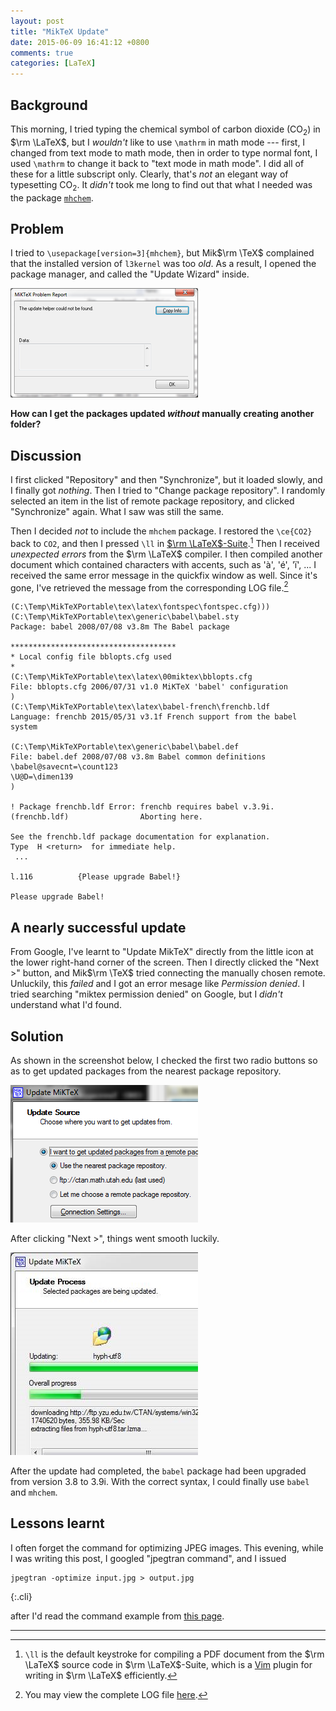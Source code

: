 ```yaml
---
layout: post
title: "MikTeX Update"
date: 2015-06-09 16:41:12 +0800
comments: true
categories: [LaTeX]
---
```


Background
---

This morning, I tried typing the chemical symbol of carbon dioxide
(CO<sub>2</sub>) in $\rm \LaTeX$, but I *wouldn't* like to use
`\mathrm` in math mode --- first, I changed from text mode to math
mode, then in order to type normal font, I used `\mathrm` to change it
back to "text mode in math mode".  I did all of these for a little
subscript only.  Clearly, that's *not* an elegant way of typesetting
CO<sub>2</sub>.  It *didn't* took me long to find out that what I
needed was the package [`mhchem`][mhchem].

Problem
---

I tried to `\usepackage[version=3]{mhchem}`, but Mik$\rm \TeX$
complained that the installed version of `l3kernel` was too *old*.  As
a result, I opened the package manager, and called the "Update Wizard"
inside.

<picture class="fancybox" title="No update helper found">
  <source srcset="/images/posts/MikTeXUpdate/no_helper460.png"
    media="(min-width: 460px)"></source>
  <img alt="update helper disappered?"
    src="/images/posts/MikTeXUpdate/no_helper300.png" />
</picture>

**How can I get the packages updated *without* manually creating
another folder?**

<!-- more -->

Discussion
---

I first clicked "Repository" and then "Synchronize", but it loaded
slowly, and I finally got *nothing*.  Then I tried to "Change package
repository".  I randomly selected an item in the list of remote
package repository, and clicked "Synchronize" again.  What I saw was
still the same.

Then I decided *not* to include the `mhchem` package.  I restored the
`\ce{CO2}` back to `CO2`, and then I pressed `\ll` in
[$\rm \LaTeX$-Suite][latex-suite].[^ll]  Then I received *unexpected
errors* from the $\rm \LaTeX$ compiler.  I then compiled another
document which contained characters with accents, such as 'à', 'é',
'ï', ...  I received the same error message in the quickfix window as
well.  Since it's gone, I've retrieved the message from the
corresponding LOG file.[^log]

<pre class="cli"><code>(C:\Temp\MikTeXPortable\tex\latex\fontspec\fontspec.cfg)))
(C:\Temp\MikTeXPortable\tex\generic\babel\babel.sty
Package: babel 2008/07/08 v3.8m The Babel package

*************************************
* Local config file bblopts.cfg used
*
(C:\Temp\MikTeXPortable\tex\latex\00miktex\bblopts.cfg
File: bblopts.cfg 2006/07/31 v1.0 MiKTeX 'babel' configuration
)
(C:\Temp\MikTeXPortable\tex\latex\babel-french\frenchb.ldf
Language: frenchb 2015/05/31 v3.1f French support from the babel system

(C:\Temp\MikTeXPortable\tex\generic\babel\babel.def
File: babel.def 2008/07/08 v3.8m Babel common definitions
\babel@savecnt=\count123
\U@D=\dimen139
)

<span class="err">! Package frenchb.ldf Error: frenchb requires babel v.3.9i.
(frenchb.ldf)                Aborting here.</span>

See the frenchb.ldf package documentation for explanation.
Type  H &lt;return&gt;  for immediate help.
 ...

l.116          {Please upgrade Babel!}

<span class="HLCode">Please upgrade Babel!</span>
</code></pre>

A nearly successful update
---

From Google, I've learnt to "Update MikTeX" directly from the little
icon at the lower right-hand corner of the screen.  Then I directly
clicked the "Next >" button, and Mik$\rm \TeX$ tried connecting the
manually chosen remote.  Unluckily, this *failed* and I got an error
mesage like *Permission denied*.  I tried searching "miktex permission
denied" on Google, but I *didn't* understand what I'd found.

Solution
---

As shown in the screenshot below, I checked the first two radio
buttons so as to get updated packages from the nearest package
repository.

<picture class="fancybox" title="Update MikTeX packages">
  <source srcset="/images/posts/MikTeXUpdate/update513.png"
    media="(min-width: 513px)"></source>
  <img alt="update miktex packages"
    src="/images/posts/MikTeXUpdate/update300.png" />
</picture>

After clicking "Next >", things went smooth luckily.

<picture class="fancybox" title="Downloading updates from remotes">
  <source srcset="/images/posts/MikTeXUpdate/download513.jpg"
    media="(min-width: 513px)"></source>
  <img alt="miktex package updates downloading"
    src="/images/posts/MikTeXUpdate/download300.jpg" />
</picture>

After the update had completed, the `babel` package had been upgraded
from version 3.8 to 3.9i.  With the correct syntax, I could finally
use `babel` and `mhchem`.

Lessons learnt
---

I often forget the command for optimizing JPEG images.  This evening,
while I was writing this post, I googled "jpegtran command", and I
issued

    jpegtran -optimize input.jpg > output.jpg
{:.cli}

after I'd read the command example from [this page][jpegtran_cmd].

---
[^ll]:
    `\ll` is the default keystroke for compiling a PDF document from
    the $\rm \LaTeX$ source code in $\rm \LaTeX$-Suite, which is a
    [Vim] plugin for writing in $\rm \LaTeX$ efficiently.

[^log]:
    You may view the complete LOG file [here][log].

[mhchem]: https://www.ctan.org/pkg/mhchem
[latex-suite]: http://vim-latex.sourceforge.net/
[Vim]: http://www.vim.org
[log]: /downloads/1eDoc.log
[jpegtran_cmd]: http://junalontherun.com/2009/07/15/optimize-all-jpeg-images-with-jpegtran-utility/
